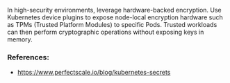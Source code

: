 In high-security environments, leverage hardware-backed encryption.
Use Kubernetes device plugins to expose node-local encryption hardware such as TPMs (Trusted Platform Modules) to specific Pods.
Trusted workloads can then perform cryptographic operations without exposing keys in memory.


### References:
- https://www.perfectscale.io/blog/kubernetes-secrets